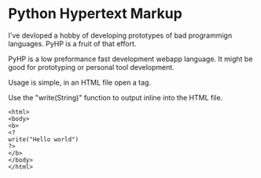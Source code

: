 Python Hypertext Markup
=======================

I've devloped a hobby of developing prototypes of bad programmign languages. PyHP is a fruit of that effort.

PyHP is a low preformance fast development webapp  language. It might be good for prototyping or personal tool development.

Usage is simple, in an HTML file open a <? tag, code in python then close with a ?> tag.

Use the "write(String)" function to output inline into the HTML file.

	<html>
	<body>
	<b>
	<?
	write("Hello world")
	?>
	</b>
	</body>
	</html>
	